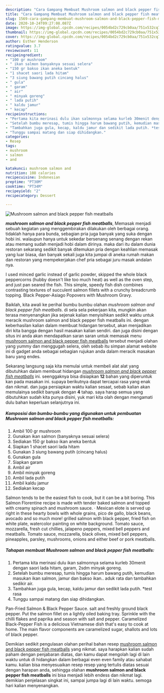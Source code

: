 ```yaml
---
description: "Cara Gampang Membuat Mushroom salmon and black pepper fish meatballs, Bisa Manjain Lidah"
title: "Cara Gampang Membuat Mushroom salmon and black pepper fish meatballs, Bisa Manjain Lidah"
slug: 1569-cara-gampang-membuat-mushroom-salmon-and-black-pepper-fish-meatballs-bisa-manjain-lidah
date: 2020-10-24T09:27:08.087Z
image: https://img-global.cpcdn.com/recipes/0054bd2c729cb0aa/751x532cq70/mushroom-salmon-and-black-pepper-fish-meatballs-foto-resep-utama.jpg
thumbnail: https://img-global.cpcdn.com/recipes/0054bd2c729cb0aa/751x532cq70/mushroom-salmon-and-black-pepper-fish-meatballs-foto-resep-utama.jpg
cover: https://img-global.cpcdn.com/recipes/0054bd2c729cb0aa/751x532cq70/mushroom-salmon-and-black-pepper-fish-meatballs-foto-resep-utama.jpg
author: Esther Henderson
ratingvalue: 3.7
reviewcount: 11
recipeingredient:
- "100 gr mushroom"
- " ikan salmon banyaknya sesuai selera"
- "150 gr bakso ikan aneka bentuk"
- "1 shacet saori lada hitam"
- "3 siung bawang putih cincang halus"
- " gula"
- " garam"
- " air"
- " minyak goreng"
- " lada putih"
- " kaldu jamur"
- " kecap"
recipeinstructions:
- "Pertama kita merinasi dulu ikan salmonnya selama kurleb 30menit dengan saori lada hitam, garam, 2sdm minyak goreng."
- "Setelah bumbu meresap, tumis hingga harum bawang putih, kemudian masukan ikan salmon, jamur dan bakso ikan.. aduk rata dan tambahkan sedikir air."
- "Tambahkan juga gula, kecap, kaldu jamur dan sedikit lada putih. *test rasa"
- "Tunggu sampai matang dan siap dihidangkan."
categories:
- Resep
tags:
- mushroom
- salmon
- and

katakunci: mushroom salmon and 
nutrition: 108 calories
recipecuisine: Indonesian
preptime: "PT30M"
cooktime: "PT34M"
recipeyield: "2"
recipecategory: Dessert

---
```



![Mushroom salmon and black pepper fish meatballs](https://img-global.cpcdn.com/recipes/0054bd2c729cb0aa/751x532cq70/mushroom-salmon-and-black-pepper-fish-meatballs-foto-resep-utama.jpg)

<b><i>mushroom salmon and black pepper fish meatballs</i></b>, Memasak menjadi sebuah kegiatan yang menggembirakan dilakukan oleh berbagai orang. tidaklah hanya para bunda, sebagian pria juga banyak yang suka dengan hobi ini. walaupun hanya untuk sekedar bersenang senang dengan rekan atau memang sudah menjadi hobi dalam dirinya. maka dari itu dalam dunia restoran sekarang sedikit banyak ditemukan pria dengan keahlian memasak yang luar biasa, dan banyak sekali juga kita jumpai di aneka rumah makan dan restoran yang mempekerjakan chef pria sebagai juru masak andalan nya.

I used minced garlic instead of garlic powder, skipped the whole black peppercorns (hubby doesn&#39;t like too much heat) as well as the oven step, and just pan seared the fish. This simple, speedy fish dish combines contrasting textures of succulent salmon fillets with a crunchy breadcrumb topping. Black Pepper-Asiago Popovers with Mushroom Gravy.

Baiklah, kita awali ke perihal bumbu bumbu olahan <i>mushroom salmon and black pepper fish meatballs</i>. di sela sela pekerjaan kita, mungkin akan terasa menyenangkan jika sejenak kalian menyisihkan sedikit waktu untuk meracik mushroom salmon and black pepper fish meatballs ini. dengan keberhasilan kalian dalam membuat hidangan tersebut, akan menjadikan diri kita bangga dengan hasil masakan kalian sendiri. dan juga disini dengan situs ini anda akan mendapatkan saran saran untuk memasak menu <u>mushroom salmon and black pepper fish meatballs</u> tersebut menjadi olahan yang yummy dan menggugah selera, oleh sebab itu simpan alamat website ini di gadget anda sebagai sebagian rujukan anda dalam meracik masakan baru yang endes.


Sekarang langsung saja kita memulai untuk membeli alat alat yang dibutuhkan dalam membuat hidangan <u><i>mushroom salmon and black pepper fish meatballs</i></u> ini. seenggaknya bisa disiapkan <b>12</b> bahan yang diperuntuk kan pada masakan ini. supaya berikutnya dapat tercapai rasa yang enak dan nikmat. dan juga persiapkan waktu kalian sesaat, sebab kalian akan memulainya sedikit banyak dengan <b>4</b> tahap. saya harap semua yang dibutuhkan sudah kita punya disini, yuk mari kita olah dengan mengamati dulu bahan keperluan selanjutnya ini.

<!--inarticleads1-->

##### Komposisi dan bumbu-bumbu yang digunakan untuk pembuatan Mushroom salmon and black pepper fish meatballs:

1. Ambil 100 gr mushroom
1. Gunakan  ikan salmon (banyaknya sesuai selera)
1. Sediakan 150 gr bakso ikan aneka bentuk
1. Siapkan 1 shacet saori lada hitam
1. Gunakan 3 siung bawang putih (cincang halus)
1. Gunakan  gula
1. Siapkan  garam
1. Ambil  air
1. Ambil  minyak goreng
1. Ambil  lada putih
1. Ambil  kaldu jamur
1. Sediakan  kecap


Salmon tends to be the easiest fish to cook, but it can be a bit boring. This Salmon Florentine recipe is made with tender baked salmon and topped with creamy spinach and mushroom sauce. · Mexican elote is served up right in these hearty bowls with whole grains, pico de gallo, black beans, avocado and so much more! grilled salmon with black pepper, fried fish on white plate, watercolor painting on white background. Tomato sauce, mozzarella, fresh cut chillies, jalapeno peppers, mixed bell peppers and meatballs. Tomato sauce, mozzarella, black olives, mixed bell peppers, pineapples, parsley, mushrooms, onions and either beef or pork meatballs. 

<!--inarticleads2-->

##### Tahapan membuat Mushroom salmon and black pepper fish meatballs:

1. Pertama kita merinasi dulu ikan salmonnya selama kurleb 30menit dengan saori lada hitam, garam, 2sdm minyak goreng.
1. Setelah bumbu meresap, tumis hingga harum bawang putih, kemudian masukan ikan salmon, jamur dan bakso ikan.. aduk rata dan tambahkan sedikir air.
1. Tambahkan juga gula, kecap, kaldu jamur dan sedikit lada putih. *test rasa
1. Tunggu sampai matang dan siap dihidangkan.


Pan-Fried Salmon &amp; Black Pepper Sauce. salt and freshly ground black pepper. Put the salmon fillet on a lightly oiled baking tray. Sprinkle with the chilli flakes and paprika and season with salt and pepper. Caramelized Black-Pepper Fish is a delicious Vietnamese dish that&#39;s easy to cook at home. The main flavor components are caramelized sugar, shallots and lots of black pepper. 

Demikian sedikit pengulasan olahan perihal bahan resep <u>mushroom salmon and black pepper fish meatballs</u> yang nikmat. saya harapkan kalian sudah paham dengan penjabaran diatas, dan kamu dapat mengolah lagi di lain waktu untuk di hidangkan dalam berbagai even even family atau sahabat kamu. kalian bisa menyesuaikan resep resep yang tertulis diatas sesuai dengan harapan anda, sehingga olahan <b>mushroom salmon and black pepper fish meatballs</b> ini bisa menjadi lebih endess dan nikmat lagi. demikian penjelasan singkat ini, sampai jumpa lagi di lain waktu. semoga hari kalian menyenangkan.
